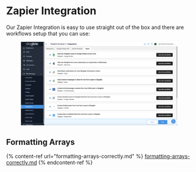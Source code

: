 # Zapier Integration

Our Zapier Integration is easy to use straight out of the box and there are workflows setup that you can use:

<figure><img src="../../.gitbook/assets/Siteglide-Site-Manager-Integrations-Zapier.png" alt=""><figcaption></figcaption></figure>

## Formatting Arrays

{% content-ref url="formatting-arrays-correctly.md" %}
[formatting-arrays-correctly.md](formatting-arrays-correctly.md)
{% endcontent-ref %}
